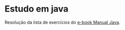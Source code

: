# Estudo em java
Resolução da lista de exercícios do [e-book Manual Java](https://github.com/Rafael-Ma/lista/blob/main/Manual_java.pdf).
